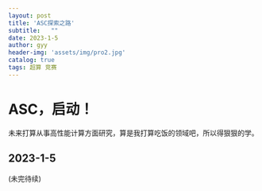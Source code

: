 ```yaml
---
layout: post
title: 'ASC探索之路'
subtitle:   ""
date: 2023-1-5
author: gyy
header-img: 'assets/img/pro2.jpg'
catalog: true
tags: 超算 竞赛 
---
```

# ASC，启动！
未来打算从事高性能计算方面研究，算是我打算吃饭的领域吧，所以得狠狠的学。

## 2023-1-5

(未完待续)

